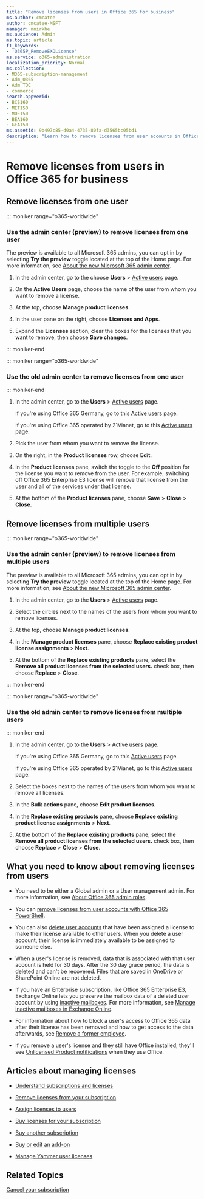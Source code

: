 ```yaml
---
title: "Remove licenses from users in Office 365 for business"
ms.author: cmcatee
author: cmcatee-MSFT
manager: mnirkhe
ms.audience: Admin
ms.topic: article
f1_keywords:
- 'O365P_RemoveEXOLicense'
ms.service: o365-administration
localization_priority: Normal
ms.collection: 
- M365-subscription-management
- Adm_O365
- Adm_TOC
- commerce
search.appverid:
- BCS160
- MET150
- MOE150
- BEA160
- GEA150
ms.assetid: 9b497c85-d0a4-4735-80fa-d3565bc05bd1
description: "Learn how to remove licenses from user accounts in Office 365 for business subscription."
---
```

<!-- Clone: AgentUniversity\admin\Remove-licenses-users.md -->

# Remove licenses from users in Office 365 for business

## Remove licenses from one user

::: moniker range="o365-worldwide"
  
### Use the admin center (preview) to remove licenses from one user

The preview is available to all Microsoft 365 admins, you can opt in by selecting **Try the preview** toggle located at the top of the Home page. For more information, see [About the new Microsoft 365 admin center](../microsoft-365-admin-center-preview.md).

1. In the admin center, go to the choose **Users** \> <a href="https://go.microsoft.com/fwlink/p/?linkid=834822" target="_blank">Active users</a> page.

2. On the **Active Users** page, choose the name of the user from whom you want to remove a license.

3. At the top, choose **Manage product licenses**.

4. In the user pane on the right, choose **Licenses and Apps**.

5. Expand the **Licenses** section, clear the boxes for the licenses that you want to remove, then choose **Save changes**.

::: moniker-end

::: moniker range="o365-worldwide"
### Use the old admin center to remove licenses from one user
::: moniker-end
  
1. In the admin center, go to the **Users** \> <a href="https://go.microsoft.com/fwlink/p/?linkid=834822" target="_blank">Active users</a> page.

    If you're using Office 365 Germany, go to this <a href="https://go.microsoft.com/fwlink/p/?linkid=847686" target="_blank">Active users</a> page.

    If you're using Office 365 operated by 21Vianet, go to this <a href="https://go.microsoft.com/fwlink/p/?linkid=850628" target="_blank">Active users</a> page.

2. Pick the user from whom you want to remove the license.

3. On the right, in the **Product licenses** row, choose **Edit**.

4. In the **Product licenses** pane, switch the toggle to the **Off** position for the license you want to remove from the user. For example, switching off Office 365 Enterprise E3 license will remove that license from the user and all of the services under that license.

5. At the bottom of the **Product licenses** pane, choose **Save** \> **Close** \> **Close**.

## Remove licenses from multiple users

::: moniker range="o365-worldwide"

### Use the admin center (preview) to remove licenses from multiple users

The preview is available to all Microsoft 365 admins, you can opt in by selecting **Try the preview** toggle located at the top of the Home page. For more information, see [About the new Microsoft 365 admin center](../microsoft-365-admin-center-preview.md).

1. In the admin center, go to the **Users** \> <a href="https://go.microsoft.com/fwlink/p/?linkid=834822" target="_blank">Active users</a> page.

2. Select the circles next to the names of the users from whom you want to remove licenses.

3. At the top, choose **Manage product licenses**.

4. In the **Manage product licenses** pane, choose **Replace existing product license assignments** \> **Next**.

5. At the bottom of the **Replace existing products** pane, select the **Remove all product licenses from the selected users.** check box, then choose **Replace** \> **Close**.

::: moniker-end

::: moniker range="o365-worldwide"
### Use the old admin center to remove licenses from multiple users
::: moniker-end
  
1. In the admin center, go to the **Users** \> <a href="https://go.microsoft.com/fwlink/p/?linkid=834822" target="_blank">Active users</a> page.

    If you're using Office 365 Germany, go to this <a href="https://go.microsoft.com/fwlink/p/?linkid=847686" target="_blank">Active users</a> page.

    If you're using Office 365 operated by 21Vianet, go to this <a href="https://go.microsoft.com/fwlink/p/?linkid=850628" target="_blank">Active users</a> page.

2. Select the boxes next to the names of the users from whom you want to remove all licenses.

3. In the **Bulk actions** pane, choose **Edit product licenses**.

4. In the **Replace existing products** pane, choose **Replace existing product license assignments** \> **Next**.

5. At the bottom of the **Replace existing products** pane, select the **Remove all product licenses from the selected users.** check box, then choose **Replace** \> **Close** \> **Close**.

## What you need to know about removing licenses from users

- You need to be either a Global admin or a User management admin. For more information, see [About Office 365 admin roles](../add-users/about-admin-roles.md).

- You can [remove licenses from user accounts with Office 365 PowerShell](https://go.microsoft.com/fwlink/p/?linkid=848428).

- You can also [delete user accounts](../add-users/delete-a-user.md) that have been assigned a license to make their license available to other users. When you delete a user account, their license is immediately available to be assigned to someone else.

- When a user's license is removed, data that is associated with that user account is held for 30 days. After the 30 day grace period, the data is deleted and can't be recovered. Files that are saved in OneDrive or SharePoint Online are not deleted.

- If you have an Enterprise subscription, like Office 365 Enterprise E3, Exchange Online lets you preserve the mailbox data of a deleted user account by using [inactive mailboxes](https://docs.microsoft.com/en-us/office365/securitycompliance/inactive-mailboxes-in-office-365). For more information, see [Manage inactive mailboxes in Exchange Online](https://docs.microsoft.com/en-us/office365/securitycompliance/create-and-manage-inactive-mailboxes).

- For information about how to block a user's access to Office 365 data after their license has been removed and how to get access to the data afterwards, see [Remove a former employee](../add-users/remove-former-employee.md).

- If you remove a user's license and they still have Office installed, they'll see [Unlicensed Product notifications](https://support.office.com/article/0d23d3c0-c19c-4b2f-9845-5344fedc4380.aspx) when they use Office.

## Articles about managing licenses

- [Understand subscriptions and licenses](subscriptions-and-licenses.md)

- [Remove licenses from your subscription](remove-licenses-from-subscription.md)

- [Assign licenses to users](assign-licenses-to-users.md)

- [Buy licenses for your subscription](buy-licenses.md)

- [Buy another subscription](buy-another-subscription.md)

- [Buy or edit an add-on](buy-or-edit-an-add-on.md)

- [Manage Yammer user licenses](https://docs.microsoft.com/en-us/yammer/manage-yammer-users/manage-yammer-licenses-in-office-365)

## Related Topics

[Cancel your subscription](cancel-your-subscription.md)